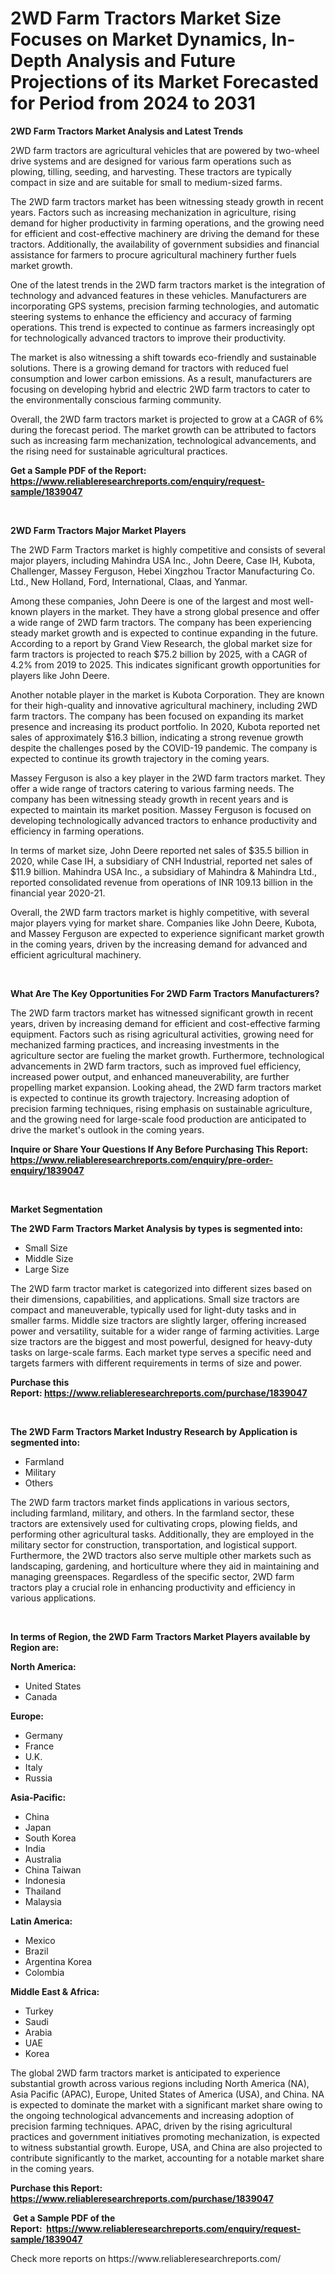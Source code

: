 <p><h1>2WD Farm Tractors Market Size Focuses on Market Dynamics, In-Depth Analysis and Future Projections of its Market Forecasted for Period from 2024 to 2031</h1></p><p><strong>2WD Farm Tractors Market Analysis and Latest Trends</strong></p>
<p><p>2WD farm tractors are agricultural vehicles that are powered by two-wheel drive systems and are designed for various farm operations such as plowing, tilling, seeding, and harvesting. These tractors are typically compact in size and are suitable for small to medium-sized farms.</p><p>The 2WD farm tractors market has been witnessing steady growth in recent years. Factors such as increasing mechanization in agriculture, rising demand for higher productivity in farming operations, and the growing need for efficient and cost-effective machinery are driving the demand for these tractors. Additionally, the availability of government subsidies and financial assistance for farmers to procure agricultural machinery further fuels market growth.</p><p>One of the latest trends in the 2WD farm tractors market is the integration of technology and advanced features in these vehicles. Manufacturers are incorporating GPS systems, precision farming technologies, and automatic steering systems to enhance the efficiency and accuracy of farming operations. This trend is expected to continue as farmers increasingly opt for technologically advanced tractors to improve their productivity.</p><p>The market is also witnessing a shift towards eco-friendly and sustainable solutions. There is a growing demand for tractors with reduced fuel consumption and lower carbon emissions. As a result, manufacturers are focusing on developing hybrid and electric 2WD farm tractors to cater to the environmentally conscious farming community.</p><p>Overall, the 2WD farm tractors market is projected to grow at a CAGR of 6% during the forecast period. The market growth can be attributed to factors such as increasing farm mechanization, technological advancements, and the rising need for sustainable agricultural practices.</p></p>
<p><strong>Get a Sample PDF of the Report:&nbsp; <a href="https://www.reliableresearchreports.com/enquiry/request-sample/1839047">https://www.reliableresearchreports.com/enquiry/request-sample/1839047</a></strong></p>
<p>&nbsp;</p>
<p><strong>2WD Farm Tractors Major Market Players</strong></p>
<p><p>The 2WD Farm Tractors market is highly competitive and consists of several major players, including Mahindra USA Inc., John Deere, Case IH, Kubota, Challenger, Massey Ferguson, Hebei Xingzhou Tractor Manufacturing Co. Ltd., New Holland, Ford, International, Claas, and Yanmar. </p><p>Among these companies, John Deere is one of the largest and most well-known players in the market. They have a strong global presence and offer a wide range of 2WD farm tractors. The company has been experiencing steady market growth and is expected to continue expanding in the future. According to a report by Grand View Research, the global market size for farm tractors is projected to reach $75.2 billion by 2025, with a CAGR of 4.2% from 2019 to 2025. This indicates significant growth opportunities for players like John Deere.</p><p>Another notable player in the market is Kubota Corporation. They are known for their high-quality and innovative agricultural machinery, including 2WD farm tractors. The company has been focused on expanding its market presence and increasing its product portfolio. In 2020, Kubota reported net sales of approximately $16.3 billion, indicating a strong revenue growth despite the challenges posed by the COVID-19 pandemic. The company is expected to continue its growth trajectory in the coming years.</p><p>Massey Ferguson is also a key player in the 2WD farm tractors market. They offer a wide range of tractors catering to various farming needs. The company has been witnessing steady growth in recent years and is expected to maintain its market position. Massey Ferguson is focused on developing technologically advanced tractors to enhance productivity and efficiency in farming operations.</p><p>In terms of market size, John Deere reported net sales of $35.5 billion in 2020, while Case IH, a subsidiary of CNH Industrial, reported net sales of $11.9 billion. Mahindra USA Inc., a subsidiary of Mahindra & Mahindra Ltd., reported consolidated revenue from operations of INR 109.13 billion in the financial year 2020-21.</p><p>Overall, the 2WD farm tractors market is highly competitive, with several major players vying for market share. Companies like John Deere, Kubota, and Massey Ferguson are expected to experience significant market growth in the coming years, driven by the increasing demand for advanced and efficient agricultural machinery.</p></p>
<p>&nbsp;</p>
<p><strong>What Are The Key Opportunities For 2WD Farm Tractors Manufacturers?</strong></p>
<p><p>The 2WD farm tractors market has witnessed significant growth in recent years, driven by increasing demand for efficient and cost-effective farming equipment. Factors such as rising agricultural activities, growing need for mechanized farming practices, and increasing investments in the agriculture sector are fueling the market growth. Furthermore, technological advancements in 2WD farm tractors, such as improved fuel efficiency, increased power output, and enhanced maneuverability, are further propelling market expansion. Looking ahead, the 2WD farm tractors market is expected to continue its growth trajectory. Increasing adoption of precision farming techniques, rising emphasis on sustainable agriculture, and the growing need for large-scale food production are anticipated to drive the market's outlook in the coming years.</p></p>
<p><strong>Inquire or Share Your Questions If Any Before Purchasing This Report: <a href="https://www.reliableresearchreports.com/enquiry/pre-order-enquiry/1839047">https://www.reliableresearchreports.com/enquiry/pre-order-enquiry/1839047</a></strong></p>
<p>&nbsp;</p>
<p><strong>Market Segmentation</strong></p>
<p><strong>The 2WD Farm Tractors Market Analysis by types is segmented into:</strong></p>
<p><ul><li>Small Size</li><li>Middle Size</li><li>Large Size</li></ul></p>
<p><p>The 2WD farm tractor market is categorized into different sizes based on their dimensions, capabilities, and applications. Small size tractors are compact and maneuverable, typically used for light-duty tasks and in smaller farms. Middle size tractors are slightly larger, offering increased power and versatility, suitable for a wider range of farming activities. Large size tractors are the biggest and most powerful, designed for heavy-duty tasks on large-scale farms. Each market type serves a specific need and targets farmers with different requirements in terms of size and power.</p></p>
<p><strong>Purchase this Report:&nbsp;<a href="https://www.reliableresearchreports.com/purchase/1839047">https://www.reliableresearchreports.com/purchase/1839047</a></strong></p>
<p>&nbsp;</p>
<p><strong>The 2WD Farm Tractors Market Industry Research by Application is segmented into:</strong></p>
<p><ul><li>Farmland</li><li>Military</li><li>Others</li></ul></p>
<p><p>The 2WD farm tractors market finds applications in various sectors, including farmland, military, and others. In the farmland sector, these tractors are extensively used for cultivating crops, plowing fields, and performing other agricultural tasks. Additionally, they are employed in the military sector for construction, transportation, and logistical support. Furthermore, the 2WD tractors also serve multiple other markets such as landscaping, gardening, and horticulture where they aid in maintaining and managing greenspaces. Regardless of the specific sector, 2WD farm tractors play a crucial role in enhancing productivity and efficiency in various applications.</p></p>
<p>&nbsp;</p>
<p><strong>In terms of Region, the 2WD Farm Tractors Market Players available by Region are:</strong></p>
<p>
    <p> <strong> North America: </strong>
        <ul>
            <li>United States</li>
            <li>Canada</li>
        </ul>
        </p> 
    <p> <strong> Europe: </strong>
        <ul>
            <li>Germany</li>
            <li>France</li>
            <li>U.K.</li>
            <li>Italy</li>
            <li>Russia</li>
        </ul>
        </p> 
    <p> <strong> Asia-Pacific: </strong>
        <ul>
            <li>China</li>
            <li>Japan</li>
            <li>South Korea</li>
            <li>India</li>
            <li>Australia</li>
            <li>China Taiwan</li>
            <li>Indonesia</li>
            <li>Thailand</li>
            <li>Malaysia</li>
        </ul>
        </p> 
    <p> <strong> Latin America: </strong>
        <ul>
            <li>Mexico</li>
            <li>Brazil</li>
            <li>Argentina Korea</li>
            <li>Colombia</li>
        </ul>
        </p> 
    <p> <strong> Middle East & Africa: </strong>
        <ul>
            <li>Turkey</li>
            <li>Saudi</li>
            <li>Arabia</li>
            <li>UAE</li>
            <li>Korea</li>
        </ul>
    </p>
    </p>
<p><p>The global 2WD farm tractors market is anticipated to experience substantial growth across various regions including North America (NA), Asia Pacific (APAC), Europe, United States of America (USA), and China.  NA is expected to dominate the market with a significant market share owing to the ongoing technological advancements and increasing adoption of precision farming techniques. APAC, driven by the rising agricultural practices and government initiatives promoting mechanization, is expected to witness substantial growth. Europe, USA, and China are also projected to contribute significantly to the market, accounting for a notable market share in the coming years.</p></p>
<p><strong>Purchase this Report: <a href="https://www.reliableresearchreports.com/purchase/1839047">https://www.reliableresearchreports.com/purchase/1839047</a></strong></p>
<p>&nbsp;<strong>Get a Sample PDF of the Report:&nbsp;&nbsp;<a href="https://www.reliableresearchreports.com/enquiry/request-sample/1839047">https://www.reliableresearchreports.com/enquiry/request-sample/1839047</a></strong></p>
<p><strong></strong></p>
<p>Check more reports on https://www.reliableresearchreports.com/</p>